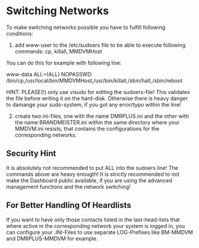 # Switching Networks
To make switching networks possible you have to fulfill following conditions:
1. add www-user to the /etc/sudoers file to be able to execute following commands: cp, killall, MMDVMHost

  You can do this for example with following line:
  
  www-data ALL=(ALL) NOPASSWD: /bin/cp,/usr/local/bin/MMDVMHost,/usr/bin/killall,/sbin/halt,/sbin/reboot


HINT: PLEASE(!) only use visudo for editing the sudoers-file! This validates the file before writing it on the 
hard-disk. Otherwise there is heavy danger to damange your sudo-system, if you got any error/typo within the line!


2. create two ini-files, one with the name DMRPLUS.ini and the other with the name BRANDMEISTER.ini within the same directory where your MMDVM.ini resists, that contains the configurations for the corresponding networks.

## Security Hint
It is absolutely not recommended to put ALL into the sudoers line! The commands above are heavy enougth!
It is strictly recommended to not make the Dashboard public available, if you are using the advanced management functions and the network switching!

## For Better Handling Of Heardlists
If you want to have only those contacts listed in the last-head-lists that where active in the corresponding network your system is logged in,
you can configure your .INI-Files to use separate LOG-Prefixes like BM-MMDVM and DMRPLUS-MMDVM for example.